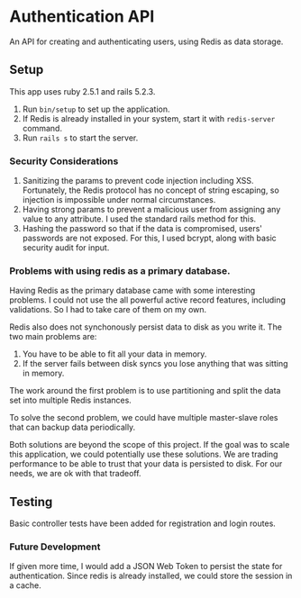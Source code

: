 # Authentication API

An API for creating and authenticating users, using Redis as data storage.

## Setup

This app uses ruby 2.5.1 and rails 5.2.3.

1. Run `bin/setup` to set up the application.
2. If Redis is already installed in your system, start it with `redis-server` command.
3. Run `rails s` to start the server.

### Security Considerations

1. Sanitizing the params to prevent code injection including XSS. Fortunately, the Redis protocol has no concept of string escaping, so injection is impossible under normal circumstances.
2. Having strong params to prevent a malicious user from assigning any value to any attribute. I used the standard rails method for this.
3. Hashing the password so that if the data is compromised, users' passwords are not exposed. For this, I used bcrypt, along with basic security audit for input.

### Problems with using redis as a primary database.

Having Redis as the primary database came with some interesting problems. I could not use the all powerful active record features, including validations. So I had to take care of them on my own.

Redis also does not synchonously persist data to disk as you write it. The two main problems are:
1. You have to be able to fit all your data in memory.
2. If the server fails between disk syncs you lose anything that was sitting in memory.

The work around the first problem is to use partitioning and split the data set into multiple Redis instances.

To solve the second problem, we could have multiple master-slave roles that can backup data periodically.

Both solutions are beyond the scope of this project. If the goal was to scale this application, we could potentially use these solutions. We are trading performance to be able to trust that your data is persisted to disk. For our needs, we are ok with that tradeoff.

## Testing

Basic controller tests have been added for registration and login routes.

### Future Development

If given more time, I would add a JSON Web Token to persist the state for authentication. Since redis is already installed, we could store the session in a cache.
